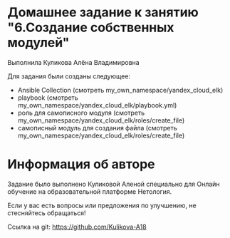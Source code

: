 # Домашнее задание к занятию "6.Создание собственных модулей"

Выполнила Куликова Алёна Владимировна

Для задания были созданы следующее:

- Ansible Collection (смотреть my_own_namespace/yandex_cloud_elk)
- playbook (смотреть my_own_namespace/yandex_cloud_elk/playbook.yml)
- роль для самописного модуля (смотреть my_own_namespace/yandex_cloud_elk/roles/create_file)
- самописный модуль для создания файла (смотреть my_own_namespace/yandex_cloud_elk/roles/create_file)

# Информация об авторе

Задание было выполнено Куликовой Аленой специально для Онлайн обучение на образовательной платформе Нетология.

Если у вас есть вопросы или предложения по улучшению, не стесняйтесь обращаться!

Ссылка на git: https://github.com/Kulikova-A18
